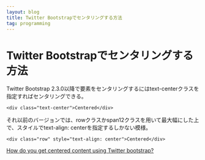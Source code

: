 ```yaml
---
layout: blog
title: Twitter Bootstrapでセンタリングする方法
tag: programming
---
```


# Twitter Bootstrapでセンタリングする方法

Twitter Bootstrap 2.3.0以降で要素をセンタリングするにはtext-centerクラスを指定すればセンタリングできる。

    <div class="text-center">Centered</div>

それ以前のバージョンでは、rowクラスかspan12クラスを用いて最大幅にした上で、スタイルでtext-align: centerを指定するしかない模様。

    <div class="row" style="text-align: center">Centered</div>

[How do you get centered content using Twitter bootstrap?](http://stackoverflow.com/questions/9184141/how-do-you-get-centered-content-using-twitter-bootstrap)

